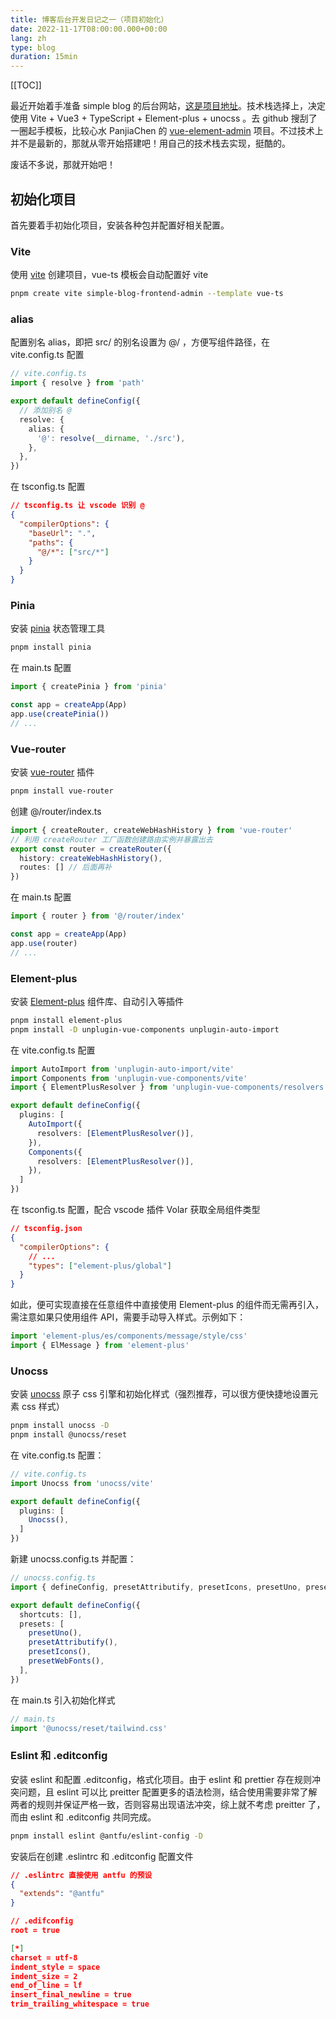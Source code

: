 ```yaml
---
title: 博客后台开发日记之一（项目初始化）
date: 2022-11-17T08:00:00.000+00:00
lang: zh
type: blog
duration: 15min
---
```


[[TOC]]

最近开始着手准备 simple blog 的后台网站，[这是项目地址](https://github.com/fwr220807/simple-blog-frontend-admin)。技术栈选择上，决定使用 Vite + Vue3 + TypeScript + Element-plus + unocss 。去 github 搜刮了一圈起手模板，比较心水 PanjiaChen 的 [vue-element-admin](https://github.com/PanJiaChen/vue-element-admin) 项目。不过技术上并不是最新的，那就从零开始搭建吧！用自己的技术栈去实现，挺酷的。

废话不多说，那就开始吧！

## 初始化项目
首先要着手初始化项目，安装各种包并配置好相关配置。
### Vite
使用 [vite](https://vitejs.cn/vite3-cn/guide/#scaffolding-your-first-vite-project) 创建项目，vue-ts 模板会自动配置好 vite
```bash
pnpm create vite simple-blog-frontend-admin --template vue-ts
```
### alias
配置别名 alias，即把 src/ 的别名设置为 @/ ，方便写组件路径，在 vite.config.ts 配置
```ts
// vite.config.ts
import { resolve } from 'path'

export default defineConfig({
  // 添加别名 @
  resolve: {
    alias: {
      '@': resolve(__dirname, './src'),
    },
  },
})
```
在 tsconfig.ts 配置
```json
// tsconfig.ts 让 vscode 识别 @
{
  "compilerOptions": {
    "baseUrl": ".",
    "paths": {
      "@/*": ["src/*"]
    }
  }
}
```
### Pinia
安装 [pinia](https://pinia.web3doc.top/) 状态管理工具
```bash
pnpm install pinia
```
在 main.ts 配置
```ts
import { createPinia } from 'pinia'

const app = createApp(App)
app.use(createPinia())
// ...
```
### Vue-router
安装 [vue-router](https://router.vuejs.org/zh/) 插件
```bash
pnpm install vue-router
```
创建 @/router/index.ts
```ts
import { createRouter, createWebHashHistory } from 'vue-router'
// 利用 createRouter 工厂函数创建路由实例并暴露出去
export const router = createRouter({
  history: createWebHashHistory(),
  routes: [] // 后面再补
})
```
在 main.ts 配置
```ts
import { router } from '@/router/index'

const app = createApp(App)
app.use(router)
// ...
```
### Element-plus
安装 [Element-plus](https://element-plus.org/zh-CN/) 组件库、自动引入等插件
```bash
pnpm install element-plus
pnpm install -D unplugin-vue-components unplugin-auto-import
```
在 vite.config.ts 配置
```ts
import AutoImport from 'unplugin-auto-import/vite'
import Components from 'unplugin-vue-components/vite'
import { ElementPlusResolver } from 'unplugin-vue-components/resolvers'

export default defineConfig({
  plugins: [
    AutoImport({
      resolvers: [ElementPlusResolver()],
    }),
    Components({
      resolvers: [ElementPlusResolver()],
    }),
  ]
})
```
在 tsconfig.ts 配置，配合 vscode 插件 Volar 获取全局组件类型
```json
// tsconfig.json
{
  "compilerOptions": {
    // ...
    "types": ["element-plus/global"]
  }
}
```
如此，便可实现直接在任意组件中直接使用 Element-plus 的组件而无需再引入，需注意如果只使用组件 API，需要手动导入样式。示例如下：
```ts
import 'element-plus/es/components/message/style/css'
import { ElMessage } from 'element-plus'
```
### Unocss
安装 [unocss](https://github.com/unocss/unocss) 原子 css 引擎和初始化样式（强烈推荐，可以很方便快捷地设置元素 css 样式）
```bash
pnpm install unocss -D
pnpm install @unocss/reset
```
在 vite.config.ts 配置：
```ts
// vite.config.ts
import Unocss from 'unocss/vite'

export default defineConfig({
  plugins: [
    Unocss(),
  ]
})
```
新建 unocss.config.ts 并配置：
```ts
// unocss.config.ts
import { defineConfig, presetAttributify, presetIcons, presetUno, presetWebFonts } from 'unocss'

export default defineConfig({
  shortcuts: [],
  presets: [
    presetUno(),
    presetAttributify(),
    presetIcons(),
    presetWebFonts(),
  ],
})
```
在 main.ts 引入初始化样式
```ts
// main.ts
import '@unocss/reset/tailwind.css'
```
### Eslint 和 .editconfig
安装 eslint 和配置 .editconfig，格式化项目。由于 eslint 和 prettier 存在规则冲突问题，且 eslint 可以比 preitter 配置更多的语法检测，结合使用需要非常了解两者的规则并保证严格一致，否则容易出现语法冲突，综上就不考虑 preitter 了，而由 eslint 和 .editconfig 共同完成。
```bash
pnpm install eslint @antfu/eslint-config -D
```
安装后在创建 .eslintrc 和 .editconfig 配置文件
```json
// .eslintrc 直接使用 antfu 的预设
{
  "extends": "@antfu"
}

// .edifconfig
root = true

[*]
charset = utf-8
indent_style = space
indent_size = 2
end_of_line = lf
insert_final_newline = true
trim_trailing_whitespace = true
```
